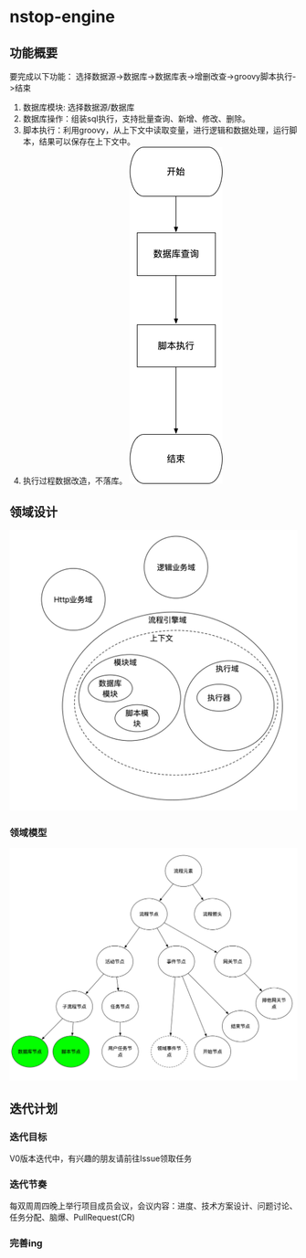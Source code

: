 # nstop-engine
## 功能概要
要完成以下功能：
选择数据源->数据库->数据库表->增删改查->groovy脚本执行->结束
1. 数据库模块: 选择数据源/数据库
2. 数据库操作：组装sql执行，支持批量查询、新增、修改、删除。
3. 脚本执行：利用groovy，从上下文中读取变量，进行逻辑和数据处理，运行脚本，结果可以保存在上下文中。
4. 执行过程数据改造，不落库。
![](png/V0功能图.png)

   
## 领域设计
![](png/V0_领域设计.png)
### 领域模型
![](png/V0领域模型.png)
## 迭代计划
### 迭代目标
V0版本迭代中，有兴趣的朋友请前往Issue领取任务

### 迭代节奏
每双周周四晚上举行项目成员会议，会议内容：进度、技术方案设计、问题讨论、任务分配、脑爆、PullRequest(CR)


### 完善ing